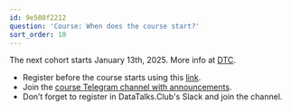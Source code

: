 ```yaml
---
id: 9e508f2212
question: 'Course: When does the course start?'
sort_order: 10
---
```


The next cohort starts January 13th, 2025. More info at [DTC](https://datatalks.club/blog/guide-to-free-online-courses-at-datatalks-club.html).

- Register before the course starts using this [link](https://airtable.com/shr6oVXeQvSI5HuWD).
- Join the [course Telegram channel with announcements](https://t.me/dezoomcamp).
- Don’t forget to register in DataTalks.Club's Slack and join the channel.